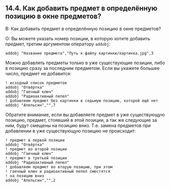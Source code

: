 ## 14.4. Как добавить предмет в определённую позицию в окне предметов?
<!-- [:faq_14_04] -->

В: Как добавить предмет в определённую позицию в окне предметов?

О:
Вы можете указать номер позиции, в которую хотите добавить предмет, третим аргументом оператору `addobj`:
```qsp
addobj "Название предмета","Путь к файлу картинки/картинка.jpg",3
```
Можно добавлять предметы только в уже существующие позиции, либо в позицию сразу за последним предметом. Если вы укажете большее число, предмет не добавится:
```qsp
! исходный список предметов
addobj "Отвёртка"
addobj "Гаечный ключ"
addobj "Радиоактивный пепел"
! добавляем предмет без картинки в седьмую позицию, которой ещё нет
addobj "Апельсин","",7
```
Обратите внимание, если вы добавляете предмет в уже существующую позицию, предмет, стоявший в этой позиции, а так же следующие за ним, будут смещены на позицию вниз. Т.е. замена предметов при добавлении в уже существующую позицию не происходит:
```qsp
! предмет в первой позиции
addobj "Отвёртка"
! предмет во второй позиции
addobj "Гаечный ключ"
! предмет в третьей позиции
addobj "Радиоактивный пепел"
! добавляем предмет во вторую позицию, при этом
! гаечный ключ и радиоактивный пепел сместятся
! на позицию вниз
addobj "Апельсин","",2
```
